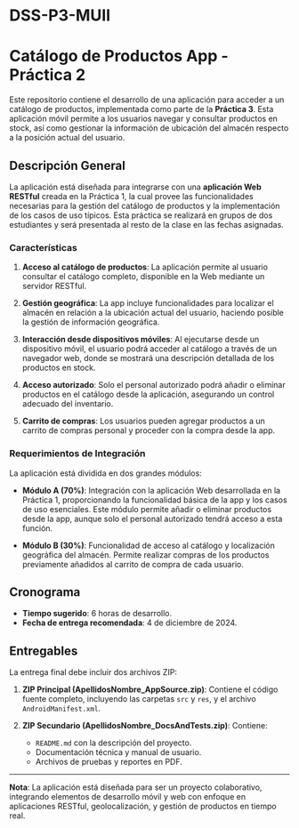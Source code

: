 # DSS-P3-MUII
 # Catálogo de Productos App - Práctica 2

Este repositorio contiene el desarrollo de una aplicación para acceder a un catálogo de productos, implementada como parte de la **Práctica 3**. Esta aplicación móvil permite a los usuarios navegar y consultar productos en stock, así como gestionar la información de ubicación del almacén respecto a la posición actual del usuario.

## Descripción General

La aplicación está diseñada para integrarse con una **aplicación Web RESTful** creada en la Práctica 1, la cual provee las funcionalidades necesarias para la gestión del catálogo de productos y la implementación de los casos de uso típicos. Esta práctica se realizará en grupos de dos estudiantes y será presentada al resto de la clase en las fechas asignadas.

### Características

1. **Acceso al catálogo de productos**: La aplicación permite al usuario consultar el catálogo completo, disponible en la Web mediante un servidor RESTful.
   
2. **Gestión geográfica**: La app incluye funcionalidades para localizar el almacén en relación a la ubicación actual del usuario, haciendo posible la gestión de información geográfica.

3. **Interacción desde dispositivos móviles**: Al ejecutarse desde un dispositivo móvil, el usuario podrá acceder al catálogo a través de un navegador web, donde se mostrará una descripción detallada de los productos en stock.

4. **Acceso autorizado**: Solo el personal autorizado podrá añadir o eliminar productos en el catálogo desde la aplicación, asegurando un control adecuado del inventario.

5. **Carrito de compras**: Los usuarios pueden agregar productos a un carrito de compras personal y proceder con la compra desde la app.

### Requerimientos de Integración

La aplicación está dividida en dos grandes módulos:

- **Módulo A (70%)**: Integración con la aplicación Web desarrollada en la Práctica 1, proporcionando la funcionalidad básica de la app y los casos de uso esenciales. Este módulo permite añadir o eliminar productos desde la app, aunque solo el personal autorizado tendrá acceso a esta función.
  
- **Módulo B (30%)**: Funcionalidad de acceso al catálogo y localización geográfica del almacén. Permite realizar compras de los productos previamente añadidos al carrito de compra de cada usuario.

## Cronograma

- **Tiempo sugerido**: 6 horas de desarrollo.
- **Fecha de entrega recomendada**: 4 de diciembre de 2024.

## Entregables

La entrega final debe incluir dos archivos ZIP:

1. **ZIP Principal (ApellidosNombre_AppSource.zip)**: Contiene el código fuente completo, incluyendo las carpetas `src` y `res`, y el archivo `AndroidManifest.xml`.
  
2. **ZIP Secundario (ApellidosNombre_DocsAndTests.zip)**: Contiene:
   - `README.md` con la descripción del proyecto.
   - Documentación técnica y manual de usuario.
   - Archivos de pruebas y reportes en PDF.

---

**Nota**: La aplicación está diseñada para ser un proyecto colaborativo, integrando elementos de desarrollo móvil y web con enfoque en aplicaciones RESTful, geolocalización, y gestión de productos en tiempo real.
